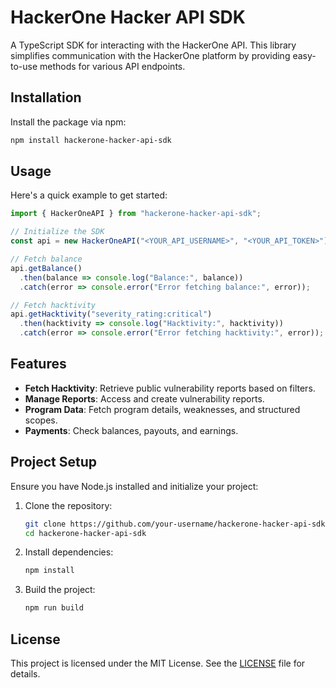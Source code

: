 # HackerOne Hacker API SDK

A TypeScript SDK for interacting with the HackerOne API. This library simplifies communication with the HackerOne platform by providing easy-to-use methods for various API endpoints.

## Installation

Install the package via npm:

```bash
npm install hackerone-hacker-api-sdk
```

## Usage

Here's a quick example to get started:

```typescript
import { HackerOneAPI } from "hackerone-hacker-api-sdk";

// Initialize the SDK
const api = new HackerOneAPI("<YOUR_API_USERNAME>", "<YOUR_API_TOKEN>");

// Fetch balance
api.getBalance()
  .then(balance => console.log("Balance:", balance))
  .catch(error => console.error("Error fetching balance:", error));

// Fetch hacktivity
api.getHacktivity("severity_rating:critical")
  .then(hacktivity => console.log("Hacktivity:", hacktivity))
  .catch(error => console.error("Error fetching hacktivity:", error));
```

## Features

- **Fetch Hacktivity**: Retrieve public vulnerability reports based on filters.
- **Manage Reports**: Access and create vulnerability reports.
- **Program Data**: Fetch program details, weaknesses, and structured scopes.
- **Payments**: Check balances, payouts, and earnings.

## Project Setup

Ensure you have Node.js installed and initialize your project:

1. Clone the repository:
   ```bash
   git clone https://github.com/your-username/hackerone-hacker-api-sdk.git
   cd hackerone-hacker-api-sdk
   ```

2. Install dependencies:
   ```bash
   npm install
   ```

3. Build the project:
   ```bash
   npm run build
   ```

## License

This project is licensed under the MIT License. See the [LICENSE](LICENSE) file for details.
